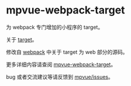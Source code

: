 # mpvue-webpack-target

为 webpack 专门增加的小程序的 target。  

关于 [target](https://doc.webpack-china.org/configuration/target/)。  

修改自 [webpack](https://github.com/webpack/webpack/blob/4c6eb6f39f82096bfafe75f98f1007e28a88d366/lib/JsonpTemplatePlugin.js) 中关于 target 为 web 部分的源码。  

更多详细内容请查阅 [mpvue-webpack-target](http://mpvue.com/build/mpvue-webpack-target/)。

bug 或者交流建议等请反馈到 [mpvue/issues](https://github.com/Meituan-Dianping/mpvue/issues)。
